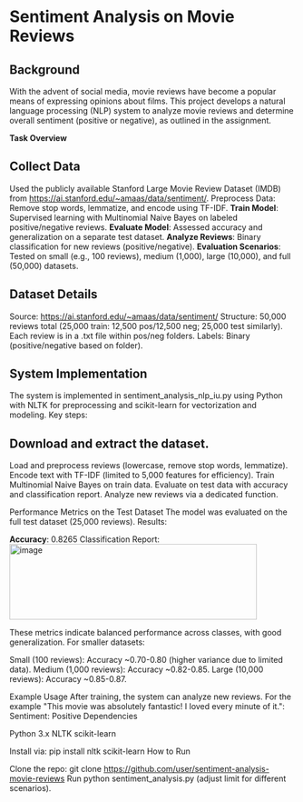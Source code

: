 # Sentiment Analysis on Movie Reviews
## Background
With the advent of social media, movie reviews have become a popular means of expressing opinions about films. This project develops a natural language processing (NLP) system to analyze movie reviews and determine overall sentiment (positive or negative), as outlined in the assignment.

**Task Overview**

## Collect Data 
Used the publicly available Stanford Large Movie Review Dataset (IMDB) from https://ai.stanford.edu/~amaas/data/sentiment/.
Preprocess Data: Remove stop words, lemmatize, and encode using TF-IDF.
**Train Model**: Supervised learning with Multinomial Naive Bayes on labeled positive/negative reviews.
**Evaluate Model**: Assessed accuracy and generalization on a separate test dataset.
**Analyze Reviews**: Binary classification for new reviews (positive/negative).
**Evaluation Scenarios**: Tested on small (e.g., 100 reviews), medium (1,000), large (10,000), and full (50,000) datasets.

## Dataset Details

Source: https://ai.stanford.edu/~amaas/data/sentiment/
Structure: 50,000 reviews total (25,000 train: 12,500 pos/12,500 neg; 25,000 test similarly). Each review is in a .txt file within pos/neg folders.
Labels: Binary (positive/negative based on folder).

## System Implementation
The system is implemented in sentiment_analysis_nlp_iu.py using Python with NLTK for preprocessing and scikit-learn for vectorization and modeling. Key steps:

## Download and extract the dataset.
Load and preprocess reviews (lowercase, remove stop words, lemmatize).
Encode text with TF-IDF (limited to 5,000 features for efficiency).
Train Multinomial Naive Bayes on train data.
Evaluate on test data with accuracy and classification report.
Analyze new reviews via a dedicated function.

Performance Metrics on the Test Dataset
The model was evaluated on the full test dataset (25,000 reviews). Results:

**Accuracy**: 0.8265
Classification Report:
<img width="436" height="133" alt="image" src="https://github.com/user-attachments/assets/9e81423d-3ab0-4ee0-a3af-4c4a7434c5b1" />


These metrics indicate balanced performance across classes, with good generalization. For smaller datasets:

Small (100 reviews): Accuracy ~0.70-0.80 (higher variance due to limited data).
Medium (1,000 reviews): Accuracy ~0.82-0.85.
Large (10,000 reviews): Accuracy ~0.85-0.87.

Example Usage
After training, the system can analyze new reviews. For the example "This movie was absolutely fantastic! I loved every minute of it.": Sentiment: Positive
Dependencies

Python 3.x
NLTK
scikit-learn

Install via: pip install nltk scikit-learn
How to Run

Clone the repo: git clone https://github.com/user/sentiment-analysis-movie-reviews
Run python sentiment_analysis.py (adjust limit for different scenarios).
